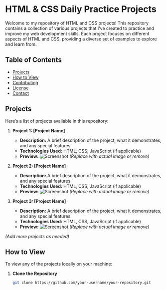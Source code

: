# HTML & CSS Daily Practice Projects

Welcome to my repository of HTML and CSS projects! This repository contains a collection of various projects that I've created to practice and improve my web development skills. Each project focuses on different aspects of HTML and CSS, providing a diverse set of examples to explore and learn from.

## Table of Contents

- [Projects](#projects)
- [How to View](#how-to-view)
- [Contributing](#contributing)
- [License](#license)
- [Contact](#contact)

## Projects

Here’s a list of projects available in this repository:

1. **Project 1: [Project Name]**
   - **Description:** A brief description of the project, what it demonstrates, and any special features.
   - **Technologies Used:** HTML, CSS, JavaScript (if applicable)
   - **Preview:** ![Screenshot](link-to-screenshot) *(Replace with actual image or remove)*

2. **Project 2: [Project Name]**
   - **Description:** A brief description of the project, what it demonstrates, and any special features.
   - **Technologies Used:** HTML, CSS, JavaScript (if applicable)
   - **Preview:** ![Screenshot](link-to-screenshot) *(Replace with actual image or remove)*

3. **Project 3: [Project Name]**
   - **Description:** A brief description of the project, what it demonstrates, and any special features.
   - **Technologies Used:** HTML, CSS, JavaScript (if applicable)
   - **Preview:** ![Screenshot](link-to-screenshot) *(Replace with actual image or remove)*

*(Add more projects as needed)*

## How to View

To view any of the projects locally on your machine:

1. **Clone the Repository**
   ```bash
   git clone https://github.com/your-username/your-repository.git

